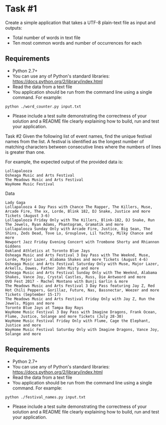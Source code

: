 # Task #1
Create a simple application that takes a UTF-8 plain-text file as input and outputs:

* Total number of words in text file
* Ten most common words and number of occurrences for each

## Requirements
* Python 2.7+
* You can use any of Python's standard libraries: https://docs.python.org/2/library/index.html
* Read the data from a text file
* You application should be run from the command line using a single command. For example:
```
python ./word_counter.py input.txt
```
* Please include a test suite demonstrating the correctness of your solution and a README file clearly explaining how to build, run and test your application.

Task #2
Given the following list of event names, find the unique festival names from the list. A festival is identified as the longest number of matching characters between consecutive lines where the numbers of lines is greater than one.

For example, the expected output of the provided data is:
```
Lollapalooza
Osheaga Music and Arts Festival
The Meadows Music and Arts Festival
WayHome Music Festival
```

Data
```
Lady Gaga
Lollapalooza 4 Day Pass with Chance The Rapper, The Killers, Muse, Arcade Fire, The xx, Lorde, Blink 182, DJ Snake, Justice and more Tickets (August 3-6)
Lollapalooza Friday Only with The Killers, Blink-182, DJ Snake, Run The Jewels, Ryan Adams, Phantogram, Gramatik and more
Lollapalooza Sunday Only with Arcade Fire, Justice, Big Sean, The Shins, Zeds Dead, Tove Lo, Grouplove, Lil Yachty, Milky Chance and more
Newport Jazz Friday Evening Concert with Trombone Shorty and Rhiannon Giddens
Oakland Athletics at Toronto Blue Jays
Osheaga Music and Arts Festival 3 Day Pass with The Weeknd, Muse, Lorde, Major Lazer, Alabama Shakes and more Tickets (August 4-6)
Osheaga Music and Arts Festival Saturday Only with Muse, Major Lazer, Arkells, Dawes, Father John Misty and more
Osheaga Music and Arts Festival Sunday Only with The Weeknd, Alabama Shakes, Vance Joy, Crystal Castles, Russ, Die Antwoord and more
OVO Fest 2017 - Machel Montano with Bunji Garlin & more
The Meadows Music and Arts Festival 3 Day Pass featuring Jay Z, Red Hot Chili Peppers, Gorillaz, Future, Nas, Bassnectar, Weezer and more Tickets (September 15-17)
The Meadows Music and Arts Festival Friday Only with Jay Z, Run the Jewels, Migos and more
Toronto Blue Jays at Tampa Bay Rays
WayHome Music Festival 3 Day Pass with Imagine Dragons, Frank Ocean, Flume, Justice, Solange and more Tickets (July 28-30)
WayHome Music Festival Friday Only with Flume, Cage the Elephant, Justice and more
WayHome Music Festival Saturday Only with Imagine Dragons, Vance Joy, Solange and more
```

## Requirements
* Python 2.7+
* You can use any of Python's standard libraries: https://docs.python.org/2/library/index.html
* Read the data from a text file
* You application should be run from the command line using a single command. For example:

```
python ./festival_names.py input.txt
```

* Please include a test suite demonstrating the correctness of your solution and a README file clearly explaining how to build, run and test your application.

